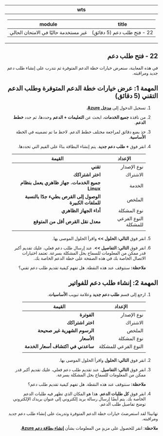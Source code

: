 <div id="readme" class="Box-body readme blob js-code-block-container p-5 p-xl-6 gist-border-0" dir="rtl">
    <article class="markdown-body entry-content container-lg" itemprop="text"><table>
  <thead>
  <tr>
  <th>wts</th>
  </tr>
  </thead>
  <tbody>
  <tr>
  <td><div><table>
  <thead>
  <tr>
  <th>title</th>
  <th>module</th>
  </tr>
  </thead>
  <tbody>
  <tr>
  <td><div>22 - فتح طلب دعم (5 دقائق)</div></td>
  <td><div>غير مستخدمة حاليًا في الامتحان الحالي</div></td>
  </tr>
  </tbody>
</table>
</div></td>
  </tr>
  </tbody>
</table>
       
# 22 - فتح طلب دعم

في هذه المعاينة، سنعرض خيارات خطة الدعم المتوفرة ثم نتدرب على إنشاء طلب دعم جديد ومراقبته.

# المهمة 1: عرض خيارات خطة الدعم المتوفرة وطلب الدعم التقني (5 دقائق)

1. تسجيل الدخول إلى [**مدخل Azure**](https://portal.azure.com).

2. من نافذة **جميع الخدمات**، ابحث عن **التعليمات + الدعم** وحددها، ثم حدد **خطط الدعم**.

3. خذ بضع دقائق لمراجعة مختلف خطط الدعم. لاحظ ما تم تضمينه في الخطة **الأساسية**. 

4. انقر فوق **+ طلب دعم جديد**. يتم إنشاء البطاقة بناءً على القيم التي تحددها. 

    | الإعداد | القيمة|
    |----|--------|
    | نوع الإصدار| **تقني** |
    | الاشتراك | **اختر اشتراكك** |
    | الخدمة | **جميع الخدمات**، **جهاز ظاهري يعمل بنظام Linux** |
    | الملخص | **الوصول إلى القرص بطيء جدًا بالنسبة للملفات الكبيرة** |
    | نوع المشكلة | **أداء الجهاز الظاهري** |
    | النوع الفرعي للمشكلة | **معدل نقل القرص أقل من المتوقع** |    
    | | |

5. انقر فوق **التالي: الحلول >>** واقرأ الحلول الموصى بها.

6. انقر فوق **التالي: التفاصيل >>**. عند إرسال طلب دعم فعلي، عليك تقديم أكبر قدر ممكن من المعلومات للسماح بحل المشكلة بسرعة. تعتمد اختيارات الاتصال الخاصة بك في هذه الصفحة على خطة الدعم الخاصة بك. 

    **ملاحظة:** سنتوقف عند هذه النقطة. هل تفهم كيفية تقديم طلب دعم تقني؟

# المهمة 2: إنشاء طلب دعم للفواتير

1. ارجع إلى قسم **طلب دعم جديد** وعلامة تبويب **الأساسيات**. 

    | الإعداد | القيمة|
    |----|--------|
    | نوع الإصدار| **الفوترة** |
    | الاشتراك | **اختر اشتراكك** |
    | الملخص | **الرسوم الشهرية غير صحيحة** |
    | نوع المشكلة | **الأسعار** |
    | النوع الفرعي للمشكلة | **ساعدني في اكتشاف أسعار الخدمة** |    
    | | |

2. انقر فوق **التالي: الحلول** واقرأ الحلول الموصى بها.

3. انقر فوق **التالي: التفاصيل**.  عند تقديم طلب دعم فعلي، عليك تقديم أكبر قدر ممكن من المعلومات للسماح بحل المشكلة بسرعة. 

    **ملاحظة:** سنتوقف عند هذه النقطة. هل تفهم كيفية تقديم طلب دعم؟

4. انقر فوق **كل طلبات الدعم**. هذا هو المكان الذي تظهر فيه طلبات الدعم الخاصة بك. يتم أيضًا إرسال رسالة بريد إلكتروني إلى عنوان بريدك الإلكتروني توضح تفاصيل طلب الدعم.

تهانينا! لقد استعرضتَ خيارات خطة الدعم المتوفرة وتدربتَ على إنشاء طلب دعم جديد ومراقبته.

**ملاحظة**: انقر للحصول على مزيدٍ من المعلومات بشأن [**إنشاء بطاقة دعم Azure**](https://azure.microsoft.com/ar-sa/support/create-ticket).
